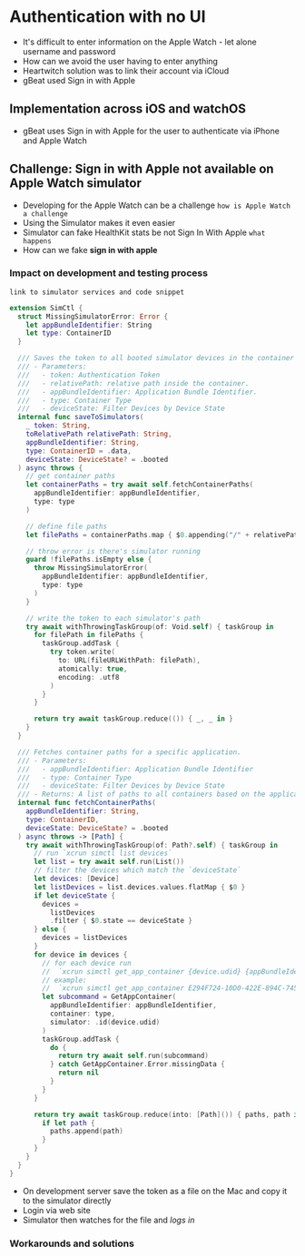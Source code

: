 # Authentication with no UI

- It's difficult to enter information on the Apple Watch - let alone username and password
- How can we avoid the user having to enter anything
- Heartwitch solution was to link their account via iCloud
- gBeat used Sign in with Apple 

## Implementation across iOS and watchOS

- gBeat uses Sign in with Apple for the user to authenticate via iPhone and Apple Watch

## Challenge: Sign in with Apple not available on Apple Watch simulator

- Developing for the Apple Watch can be a challenge `how is Apple Watch a challenge`
- Using the Simulator makes it even easier
- Simulator can fake HealthKit stats be not Sign In With Apple `what happens`
- How can we fake **sign in with apple**
	 
### Impact on development and testing process 

`link to simulator services and code snippet`

```swift
extension SimCtl {
  struct MissingSimulatorError: Error {
    let appBundleIdentifier: String
    let type: ContainerID
  }

  /// Saves the token to all booted simulator devices in the container directory.
  /// - Parameters:
  ///   - token: Authentication Token
  ///   - relativePath: relative path inside the container.
  ///   - appBundleIdentifier: Application Bundle Identifier.
  ///   - type: Container Type
  ///   - deviceState: Filter Devices by Device State
  internal func saveToSimulators(
    _ token: String,
    toRelativePath relativePath: String,
    appBundleIdentifier: String,
    type: ContainerID = .data,
    deviceState: DeviceState? = .booted
  ) async throws {
    // get container paths
    let containerPaths = try await self.fetchContainerPaths(
      appBundleIdentifier: appBundleIdentifier,
      type: type
    )

    // define file paths
    let filePaths = containerPaths.map { $0.appending("/" + relativePath) }

    // throw error is there's simulator running
    guard !filePaths.isEmpty else {
      throw MissingSimulatorError(
        appBundleIdentifier: appBundleIdentifier,
        type: type
      )
    }

    // write the token to each simulator's path
    try await withThrowingTaskGroup(of: Void.self) { taskGroup in
      for filePath in filePaths {
        taskGroup.addTask {
          try token.write(
            to: URL(fileURLWithPath: filePath),
            atomically: true,
            encoding: .utf8
          )
        }
      }

      return try await taskGroup.reduce(()) { _, _ in }
    }
  }

  /// Fetches container paths for a specific application.
  /// - Parameters:
  ///   - appBundleIdentifier: Application Bundle Identifier
  ///   - type: Container Type
  ///   - deviceState: Filter Devices by Device State
  /// - Returns: A list of paths to all containers based on the application identifier.
  internal func fetchContainerPaths(
    appBundleIdentifier: String,
    type: ContainerID,
    deviceState: DeviceState? = .booted
  ) async throws -> [Path] {
    try await withThrowingTaskGroup(of: Path?.self) { taskGroup in
      // run `xcrun simctl list devices`
      let list = try await self.run(List())
      // filter the devices which match the `deviceState`
      let devices: [Device]
      let listDevices = list.devices.values.flatMap { $0 }
      if let deviceState {
        devices =
          listDevices
          .filter { $0.state == deviceState }
      } else {
        devices = listDevices
      }
      for device in devices {
        // for each device run
        //  `xcrun simctl get_app_container {device.udid} {appBundleIdentifier} {type}`
        // example:
        //  `xcrun simctl get_app_container E294F724-10D0-422E-894C-745791166D86 com.bpmsync.GBeat.watchkitapp data`
        let subcommand = GetAppContainer(
          appBundleIdentifier: appBundleIdentifier,
          container: type,
          simulator: .id(device.udid)
        )
        taskGroup.addTask {
          do {
            return try await self.run(subcommand)
          } catch GetAppContainer.Error.missingData {
            return nil
          }
        }
      }

      return try await taskGroup.reduce(into: [Path]()) { paths, path in
        if let path {
          paths.append(path)
        }
      }
    }
  }
}

```

- On development server save the token as a file on the Mac and copy it to the simulator directly
- Login via web site
- Simulator then watches for the file and _logs in_

### Workarounds and solutions 
